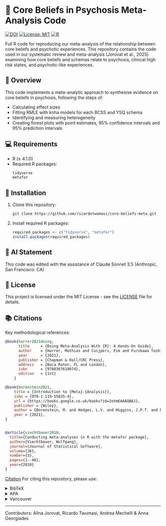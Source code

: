 # 🧠 Core Beliefs in Psychosis Meta-Analysis Code

[![DOI](https://zenodo.org/badge/DOI/[pending].svg)](https://doi.org/[pending])
[![License: MIT](https://img.shields.io/badge/License-MIT-yellow.svg)](https://opensource.org/licenses/MIT)
[![R](https://img.shields.io/badge/R-4.1.0-blue.svg)](https://cran.r-project.org/)

Full R code for reproducing our meta-analysis of the relationship between core beliefs and psychotic experiences. This repository contains the code used in our systematic review and meta-analysis (Jorovat et al., 2025) examining how core beliefs and schemas relate to psychosis, clinical high risk states, and psychotic-like experiences.

## 🎯 Overview

This code implements a meta-analytic approach to synthesise evidence on core beliefs in psychosis, following the steps of:

- Calculating effect sizes
- Fitting RMLE with knha models for each BCSS and YSQ schema
- Identifying and measuring heterogeneity
- Creating forest plots with point estimates, 95% confidence intervals and 95% prediction intervals

## 💻 Requirements

- R (≥ 4.1.0)
- Required R packages:
  ```R
  tidyverse
  metafor
  ```

## 🚀 Installation

1. Clone this repository:
   ```bash
   git clone https://github.com/ricardotwumasi/core-beliefs-meta.git
   ```

2. Install required R packages:
   ```R
   required_packages <- c("tidyverse", "metafor")
   install.packages(required_packages)
   ```
   
## 🤖 AI Statement

This code was edited with the assistance of Claude Sonnet 3.5 (Anthropic, San Francisco: CA)

## 📜 License

This project is licensed under the MIT License - see the [LICENSE](LICENSE) file for details.

## 📚 Citations

Key methodological references:

```bibtex
@book{harrer2021doing,
      title     = {Doing Meta-Analysis With {R}: A Hands-On Guide},
      author    = {Harrer, Mathias and Cuijpers, Pim and Furukawa Toshi A and Ebert, David D},
      year      = {2021},
      publisher = {Chapman & Hall/CRC Press},
      address   = {Boca Raton, FL and London},
      isbn      = {9780367610074},
      edition   = {1st}
    }

@book{borenstein2021,
	title = {Introduction to {Meta}-{Analysis}},
	isbn = {978-1-119-55835-4},
	url = {https://books.google.co.uk/books?id=2oYmEAAAQBAJ},
	publisher = {Wiley},
	author = {Borenstein, M. and Hedges, L.V. and Higgins, J.P.T. and Rothstein, H.R.},
	year = {2021},
}


@article{viechtbauer2010,
  title={Conducting meta-analyses in R with the metafor package},
  author={Viechtbauer, Wolfgang},
  journal={Journal of Statistical Software},
  volume={36},
  number={3},
  pages={1--48},
  year={2010}
}
```

[Citation](#citation) 
For citing this repository, please use:

<details>
<summary>BibTeX</summary>
<pre><code>@article{jorovat2024,
  title={Core Beliefs in Psychosis: A Systematic Review and Meta-Analysis},
  author={Jorovat, Alina; Twumasi, Ricardo; Mechelli, Andrea and Georgiades, Anna},
  journal={Schizophrenia},
  year={2025},
  publisher={Springer Nature},
  doi={10.1038/s41537-025-00577-2}
}
</code></pre>
</details>
<details>
<summary>APA</summary>
<pre><code>Jorovat, A., Twumasi, R., Mechelli, A., & Georgiades, A (2025). Core Beliefs in Psychosis: A Systematic Review and Meta-Analysis. Schizophrenia.</code></pre>
</details>
<details>
<summary>Vancouver</summary>
<pre><code>Jorovat A , Twumasi R, Mechelli, A., Georgiades A. Core Beliefs in Psychosis: A Systematic Review and Meta-Analysis. Schizophrenia. 2025.</code></pre>
</details>

---
Contributors: Alina Jorovat, Ricardo Twumasi, Andrea Mechelli & Anna Georgiades
